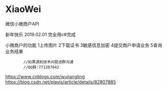 # XiaoWei
微信小微商户API

新年快乐
2019.02.01
完全用c#完成

小微商户的功能
1上传图片
2下载证书
3敏感信息加密
4提交商户申请业务
5查询业务结果


            //如果遇到技术问题进群沟通 
            //QQ群:771207642

https://www.cnblogs.com/wujiangling
https://blog.csdn.net/playis/article/details/82807885

